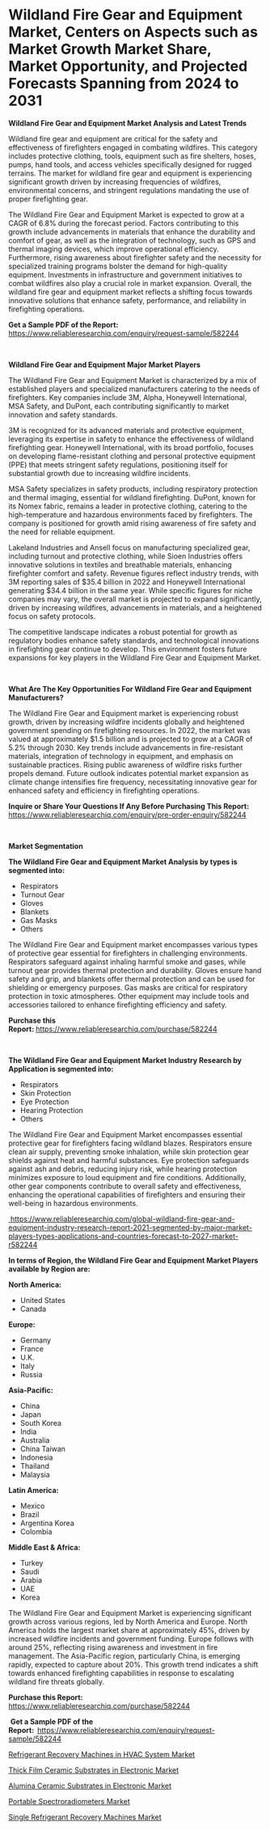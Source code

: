 <p><h1>Wildland Fire Gear and Equipment Market, Centers on Aspects such as Market Growth Market Share, Market Opportunity, and Projected Forecasts Spanning from 2024 to 2031</h1></p><p><strong>Wildland Fire Gear and Equipment Market Analysis and Latest Trends</strong></p>
<p><p>Wildland fire gear and equipment are critical for the safety and effectiveness of firefighters engaged in combating wildfires. This category includes protective clothing, tools, equipment such as fire shelters, hoses, pumps, hand tools, and access vehicles specifically designed for rugged terrains. The market for wildland fire gear and equipment is experiencing significant growth driven by increasing frequencies of wildfires, environmental concerns, and stringent regulations mandating the use of proper firefighting gear.</p><p>The Wildland Fire Gear and Equipment Market is expected to grow at a CAGR of 6.8% during the forecast period. Factors contributing to this growth include advancements in materials that enhance the durability and comfort of gear, as well as the integration of technology, such as GPS and thermal imaging devices, which improve operational efficiency. Furthermore, rising awareness about firefighter safety and the necessity for specialized training programs bolster the demand for high-quality equipment. Investments in infrastructure and government initiatives to combat wildfires also play a crucial role in market expansion. Overall, the wildland fire gear and equipment market reflects a shifting focus towards innovative solutions that enhance safety, performance, and reliability in firefighting operations.</p></p>
<p><strong>Get a Sample PDF of the Report:&nbsp;</strong> <a href="https://www.reliableresearchiq.com/enquiry/request-sample/582244?utm_campaign=1144&utm_medium=2&utm_source=Github&utm_content=ia&utm_term=08122024&utm_id=wildland-fire-gear-and-equipment">https://www.reliableresearchiq.com/enquiry/request-sample/582244</a></p>
<p>&nbsp;</p>
<p><strong>Wildland Fire Gear and Equipment Major Market Players</strong></p>
<p><p>The Wildland Fire Gear and Equipment Market is characterized by a mix of established players and specialized manufacturers catering to the needs of firefighters. Key companies include 3M, Alpha, Honeywell International, MSA Safety, and DuPont, each contributing significantly to market innovation and safety standards.</p><p>3M is recognized for its advanced materials and protective equipment, leveraging its expertise in safety to enhance the effectiveness of wildland firefighting gear. Honeywell International, with its broad portfolio, focuses on developing flame-resistant clothing and personal protective equipment (PPE) that meets stringent safety regulations, positioning itself for substantial growth due to increasing wildfire incidents.</p><p>MSA Safety specializes in safety products, including respiratory protection and thermal imaging, essential for wildland firefighting. DuPont, known for its Nomex fabric, remains a leader in protective clothing, catering to the high-temperature and hazardous environments faced by firefighters. The company is positioned for growth amid rising awareness of fire safety and the need for reliable equipment.</p><p>Lakeland Industries and Ansell focus on manufacturing specialized gear, including turnout and protective clothing, while Sioen Industries offers innovative solutions in textiles and breathable materials, enhancing firefighter comfort and safety. Revenue figures reflect industry trends, with 3M reporting sales of $35.4 billion in 2022 and Honeywell International generating $34.4 billion in the same year. While specific figures for niche companies may vary, the overall market is projected to expand significantly, driven by increasing wildfires, advancements in materials, and a heightened focus on safety protocols. </p><p>The competitive landscape indicates a robust potential for growth as regulatory bodies enhance safety standards, and technological innovations in firefighting gear continue to develop. This environment fosters future expansions for key players in the Wildland Fire Gear and Equipment Market.</p></p>
<p>&nbsp;</p>
<p><strong>What Are The Key Opportunities For Wildland Fire Gear and Equipment Manufacturers?</strong></p>
<p><p>The Wildland Fire Gear and Equipment market is experiencing robust growth, driven by increasing wildfire incidents globally and heightened government spending on firefighting resources. In 2022, the market was valued at approximately $1.5 billion and is projected to grow at a CAGR of 5.2% through 2030. Key trends include advancements in fire-resistant materials, integration of technology in equipment, and emphasis on sustainable practices. Rising public awareness of wildfire risks further propels demand. Future outlook indicates potential market expansion as climate change intensifies fire frequency, necessitating innovative gear for enhanced safety and efficiency in firefighting operations.</p></p>
<p><strong>Inquire or Share Your Questions If Any Before Purchasing This Report:</strong> <a href="https://www.reliableresearchiq.com/enquiry/pre-order-enquiry/582244?utm_campaign=1144&utm_medium=2&utm_source=Github&utm_content=ia&utm_term=08122024&utm_id=wildland-fire-gear-and-equipment">https://www.reliableresearchiq.com/enquiry/pre-order-enquiry/582244</a></p>
<p>&nbsp;</p>
<p><strong>Market Segmentation</strong></p>
<p><strong>The Wildland Fire Gear and Equipment Market Analysis by types is segmented into:</strong></p>
<p><ul><li>Respirators</li><li>Turnout Gear</li><li>Gloves</li><li>Blankets</li><li>Gas Masks</li><li>Others</li></ul></p>
<p><p>The Wildland Fire Gear and Equipment market encompasses various types of protective gear essential for firefighters in challenging environments. Respirators safeguard against inhaling harmful smoke and gases, while turnout gear provides thermal protection and durability. Gloves ensure hand safety and grip, and blankets offer thermal protection and can be used for shielding or emergency purposes. Gas masks are critical for respiratory protection in toxic atmospheres. Other equipment may include tools and accessories tailored to enhance firefighting efficiency and safety.</p></p>
<p><strong>Purchase this Report:&nbsp;</strong><a href="https://www.reliableresearchiq.com/purchase/582244?utm_campaign=1144&utm_medium=2&utm_source=Github&utm_content=ia&utm_term=08122024&utm_id=wildland-fire-gear-and-equipment">https://www.reliableresearchiq.com/purchase/582244</a></p>
<p>&nbsp;</p>
<p><strong>The Wildland Fire Gear and Equipment Market Industry Research by Application is segmented into:</strong></p>
<p><ul><li>Respirators</li><li>Skin Protection</li><li>Eye Protection</li><li>Hearing Protection</li><li>Others</li></ul></p>
<p><p>The Wildland Fire Gear and Equipment Market encompasses essential protective gear for firefighters facing wildland blazes. Respirators ensure clean air supply, preventing smoke inhalation, while skin protection gear shields against heat and harmful substances. Eye protection safeguards against ash and debris, reducing injury risk, while hearing protection minimizes exposure to loud equipment and fire conditions. Additionally, other gear components contribute to overall safety and effectiveness, enhancing the operational capabilities of firefighters and ensuring their well-being in hazardous environments.</p></p>
<p><a href="https://www.reliableresearchiq.com/global-wildland-fire-gear-and-equipment-industry-research-report-2021-segmented-by-major-market-players-types-applications-and-countries-forecast-to-2027-market-r582244?utm_campaign=1144&utm_medium=2&utm_source=Github&utm_content=ia&utm_term=08122024&utm_id=wildland-fire-gear-and-equipment">&nbsp;https://www.reliableresearchiq.com/global-wildland-fire-gear-and-equipment-industry-research-report-2021-segmented-by-major-market-players-types-applications-and-countries-forecast-to-2027-market-r582244</a></p>
<p><strong>In terms of Region, the Wildland Fire Gear and Equipment Market Players available by Region are:</strong></p>
<p>
    <p> <strong> North America: </strong>
        <ul>
            <li>United States</li>
            <li>Canada</li>
        </ul>
        </p> 
    <p> <strong> Europe: </strong>
        <ul>
            <li>Germany</li>
            <li>France</li>
            <li>U.K.</li>
            <li>Italy</li>
            <li>Russia</li>
        </ul>
        </p> 
    <p> <strong> Asia-Pacific: </strong>
        <ul>
            <li>China</li>
            <li>Japan</li>
            <li>South Korea</li>
            <li>India</li>
            <li>Australia</li>
            <li>China Taiwan</li>
            <li>Indonesia</li>
            <li>Thailand</li>
            <li>Malaysia</li>
        </ul>
        </p> 
    <p> <strong> Latin America: </strong>
        <ul>
            <li>Mexico</li>
            <li>Brazil</li>
            <li>Argentina Korea</li>
            <li>Colombia</li>
        </ul>
        </p> 
    <p> <strong> Middle East & Africa: </strong>
        <ul>
            <li>Turkey</li>
            <li>Saudi</li>
            <li>Arabia</li>
            <li>UAE</li>
            <li>Korea</li>
        </ul>
    </p>
    </p>
<p><p>The Wildland Fire Gear and Equipment Market is experiencing significant growth across various regions, led by North America and Europe. North America holds the largest market share at approximately 45%, driven by increased wildfire incidents and government funding. Europe follows with around 25%, reflecting rising awareness and investment in fire management. The Asia-Pacific region, particularly China, is emerging rapidly, expected to capture about 20%. This growth trend indicates a shift towards enhanced firefighting capabilities in response to escalating wildland fire threats globally.</p></p>
<p><strong>Purchase this Report: </strong><a href="https://www.reliableresearchiq.com/purchase/582244?utm_campaign=1144&utm_medium=2&utm_source=Github&utm_content=ia&utm_term=08122024&utm_id=wildland-fire-gear-and-equipment">https://www.reliableresearchiq.com/purchase/582244</a></p>
<p>&nbsp;<strong>Get a Sample PDF of the Report:&nbsp;&nbsp;</strong><a href="https://www.reliableresearchiq.com/enquiry/request-sample/582244?utm_campaign=1144&utm_medium=2&utm_source=Github&utm_content=ia&utm_term=08122024&utm_id=wildland-fire-gear-and-equipment">https://www.reliableresearchiq.com/enquiry/request-sample/582244</a></p>
<p><strong></strong></p>
<p><p><a href="https://www.linkedin.com/pulse/examining-refrigerant-recovery-machines-hvac-system-market-globally-285bf?utm_campaign=1144&utm_medium=2&utm_source=Github&utm_content=ia&utm_term=08122024&utm_id=wildland-fire-gear-and-equipment">Refrigerant Recovery Machines in HVAC System Market</a></p><p><a href="https://www.linkedin.com/pulse/compreh-proposis-fbaif?utm_campaign=1144&utm_medium=2&utm_source=Github&utm_content=ia&utm_term=08122024&utm_id=wildland-fire-gear-and-equipment">Thick Film Ceramic Substrates in Electronic Market</a></p><p><a href="https://www.linkedin.com/pulse/exploring-alumina-ceramic-substrates-electronic-market-yajge?utm_campaign=1144&utm_medium=2&utm_source=Github&utm_content=ia&utm_term=08122024&utm_id=wildland-fire-gear-and-equipment">Alumina Ceramic Substrates in Electronic Market</a></p><p><a href="https://www.linkedin.com/pulse/study-onthe-value-market-segmentation-share-analysis-fb3sf?utm_campaign=1144&utm_medium=2&utm_source=Github&utm_content=ia&utm_term=08122024&utm_id=wildland-fire-gear-and-equipment">Portable Spectroradiometers Market</a></p><p><a href="https://www.linkedin.com/pulse/compreh-proposis-fbaif?utm_campaign=1144&utm_medium=2&utm_source=Github&utm_content=ia&utm_term=08122024&utm_id=wildland-fire-gear-and-equipment">Single Refrigerant Recovery Machines Market</a></p></p>